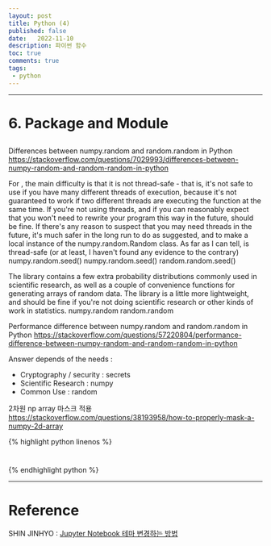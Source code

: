 ```yaml
---
layout: post
title: Python (4)
published: false
date:   2022-11-10
description: 파이썬 함수
toc: true
comments: true
tags:
 - python
---
```

---
# 6. Package and Module
## 



Differences between numpy.random and random.random in Python
https://stackoverflow.com/questions/7029993/differences-between-numpy-random-and-random-random-in-python

For , the main difficulty is that it is not thread-safe - that is, it's not safe to use if you have many different threads of execution, because it's not guaranteed to work if two different threads are executing the function at the same time. If you're not using threads, and if you can reasonably expect that you won't need to rewrite your program this way in the future, should be fine. If there's any reason to suspect that you may need threads in the future, it's much safer in the long run to do as suggested, and to make a local instance of the numpy.random.Random class. As far as I can tell, is thread-safe (or at least, I haven't found any evidence to the contrary)
numpy.random.seed()
numpy.random.seed()
random.random.seed()

The library contains a few extra probability distributions commonly used in scientific research, as well as a couple of convenience functions for generating arrays of random data. The library is a little more lightweight, and should be fine if you're not doing scientific research or other kinds of work in statistics.
numpy.random
random.random

Performance difference between numpy.random and random.random in Python
https://stackoverflow.com/questions/57220804/performance-difference-between-numpy-random-and-random-random-in-python

Answer depends of the needs :
- Cryptography / security : secrets
- Scientific Research : numpy
- Common Use : random



2차원 np array 마스크 적용
https://stackoverflow.com/questions/38193958/how-to-properly-mask-a-numpy-2d-array


{% highlight python linenos %}
#
{% endhighlight python %}

---
# Reference
SHIN JINHYO : [Jupyter Notebook 테마 변경하는 방법](https://realblack0.github.io/2020/05/13/jupyter-notebook-themes.html)